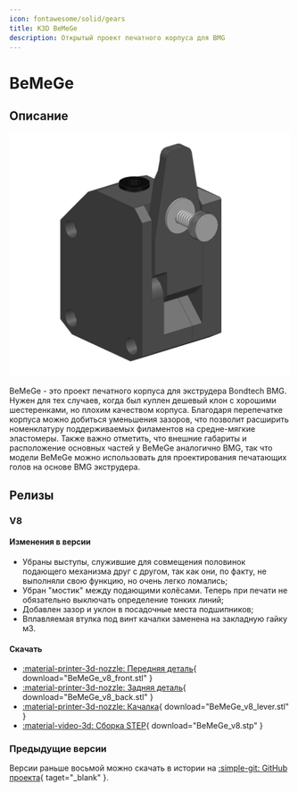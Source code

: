 ```yaml
---
icon: fontawesome/solid/gears
title: K3D BeMeGe
description: Открытый проект печатного корпуса для BMG
---
```


# BeMeGe

## Описание

![](./pics/bemege_index.png)

BeMeGe - это проект печатного корпуса для экструдера Bondtech BMG. Нужен для тех случаев, когда был куплен дешевый клон с хорошими шестеренками, но плохим качеством корпуса. Благодаря перепечатке корпуса можно добиться уменьшения зазоров, что позволит расширить номенклатуру поддерживаемых филаментов на средне-мягкие эластомеры. Также важно отметить, что внешние габариты и расположение основных частей у BeMeGe аналогично BMG, так что модели BeMeGe можно использовать для проектирования печатающих голов на основе BMG экструдера.

## Релизы

### V8

#### Изменения в версии

- Убраны выступы, служившие для совмещения половинок подающего механизма друг с другом, так как они, по факту, не выполняли свою функцию, но очень легко ломались;
- Убран "мостик" между подающими колёсами. Теперь при печати не обязательно выключать определение тонких линий;
- Добавлен зазор и уклон в посадочные места подшипников;
- Вплавляемая втулка под винт качалки заменена на закладную гайку м3.

#### Скачать

- [:material-printer-3d-nozzle: Передняя деталь](./releases/v8/BeMeGe_v8_front.stl){ download="BeMeGe_v8_front.stl" }
- [:material-printer-3d-nozzle: Задняя деталь](./releases/v8/BeMeGe_v8_back.stl){ download="BeMeGe_v8_back.stl" }
- [:material-printer-3d-nozzle: Качалка](./releases/v8/BeMeGe_v8_lever.stl){ download="BeMeGe_v8_lever.stl" }
- [:material-video-3d: Сборка STEP](./releases/v8/BeMeGe_v8.stp){ download="BeMeGe_v8.stp" }

### Предыдущие версии

Версии раньше восьмой можно скачать в истории на [:simple-git: GitHub проекта](https://github.com/dmitry-sorkin/BeMeGe){ taget="_blank" }.